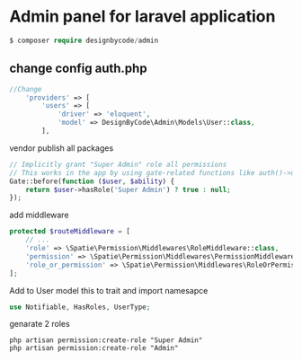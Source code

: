 # Admin panel for laravel application

```php
$ composer require designbycode/admin
```

## change config auth.php 


```php
//Change 
    'providers' => [
        'users' => [
            'driver' => 'eloquent',
            'model' => DesignByCode\Admin\Models\User::class,
        ],
```

vendor publish all packages


```php 
// Implicitly grant "Super Admin" role all permissions
// This works in the app by using gate-related functions like auth()->user->can() and @can()
Gate::before(function ($user, $ability) {
    return $user->hasRole('Super Admin') ? true : null;
});
```

add middleware 

```php 
protected $routeMiddleware = [
    // ...
    'role' => \Spatie\Permission\Middlewares\RoleMiddleware::class,
    'permission' => \Spatie\Permission\Middlewares\PermissionMiddleware::class,
    'role_or_permission' => \Spatie\Permission\Middlewares\RoleOrPermissionMiddleware::class,
];
```

Add to User model this to trait and import namesapce 

```php
use Notifiable, HasRoles, UserType;
```

genarate 2 roles 

```
php artisan permission:create-role "Super Admin"
php artisan permission:create-role "Admin"
```
